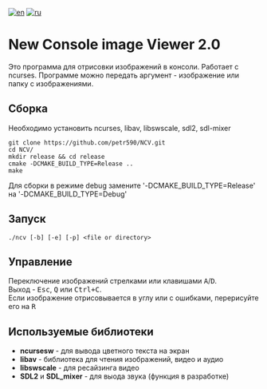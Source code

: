 [![en](https://img.shields.io/badge/lang-en-red.svg)](https://github.com/petr590/NCV/blob/master/README.md)
[![ru](https://img.shields.io/badge/lang-ru-blue.svg)](https://github.com/petr590/NCV/blob/master/README-ru.md)

# New Console image Viewer 2.0
Это программа для отрисовки изображений в консоли. Работает с ncurses.
Программе можно передать аргумент - изображение или папку с изображениями.

## Сборка
Необходимо установить ncurses, libav, libswscale, sdl2, sdl-mixer

```console
git clone https://github.com/petr590/NCV.git
cd NCV/
mkdir release && cd release
cmake -DCMAKE_BUILD_TYPE=Release ..
make
```

Для сборки в режиме debug замените '-DCMAKE_BUILD_TYPE=Release' на '-DCMAKE_BUILD_TYPE=Debug'

## Запуск
```console
./ncv [-b] [-e] [-p] <file or directory>
```

## Управление
Переключение изображений стрелками или клавишами <kbd>A</kbd>/<kbd>D</kbd>.  
Выход - <kbd>Esc</kbd>, <kbd>Q</kbd> или <kbd>Ctrl+C</kbd>.  
Если изображение отрисовывается в углу или с ошибками, перерисуйте его на <kbd>R</kbd>  

## Используемые библиотеки
- **ncursesw** - для вывода цветного текста на экран
- **libav** - библиотека для чтения изображений, видео и аудио
- **libswscale** - для ресайзинга видео
- **SDL2** и **SDL_mixer** - для выода звука (функция в разработке)
